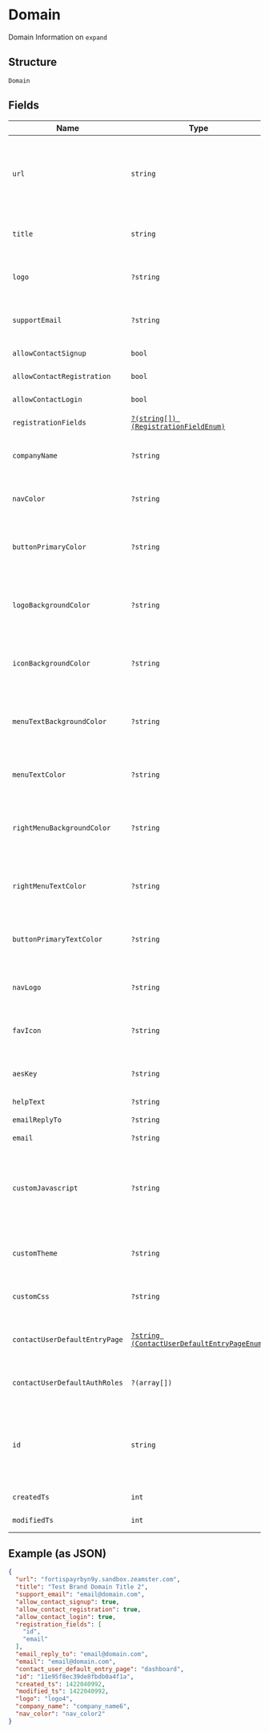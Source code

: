 
# Domain

Domain Information on `expand`

## Structure

`Domain`

## Fields

| Name | Type | Tags | Description | Getter | Setter |
|  --- | --- | --- | --- | --- | --- |
| `url` | `string` | Required | URL<br>**Constraints**: *Maximum Length*: `64`, *Pattern*: `^[a-zA-Z0-9]+([\-\.]{1}[a-zA-Z0-9]+)*\.[a-zA-Z]{2,5}$` | getUrl(): string | setUrl(string url): void |
| `title` | `string` | Required | Domain Name<br>**Constraints**: *Maximum Length*: `64` | getTitle(): string | setTitle(string title): void |
| `logo` | `?string` | Optional | Logo<br>**Constraints**: *Maximum Length*: `64` | getLogo(): ?string | setLogo(?string logo): void |
| `supportEmail` | `?string` | Optional | Support Email<br>**Constraints**: *Maximum Length*: `64` | getSupportEmail(): ?string | setSupportEmail(?string supportEmail): void |
| `allowContactSignup` | `bool` | Required | Allow Contact Signup. | getAllowContactSignup(): bool | setAllowContactSignup(bool allowContactSignup): void |
| `allowContactRegistration` | `bool` | Required | Allow Contact Registration. | getAllowContactRegistration(): bool | setAllowContactRegistration(bool allowContactRegistration): void |
| `allowContactLogin` | `bool` | Required | Allow Contact Login. | getAllowContactLogin(): bool | setAllowContactLogin(bool allowContactLogin): void |
| `registrationFields` | [`?(string[]) (RegistrationFieldEnum)`](../../doc/models/registration-field-enum.md) | Optional | Registration Fields | getRegistrationFields(): ?array | setRegistrationFields(?array registrationFields): void |
| `companyName` | `?string` | Optional | Company Name.<br>**Constraints**: *Maximum Length*: `32` | getCompanyName(): ?string | setCompanyName(?string companyName): void |
| `navColor` | `?string` | Optional | Nav Color.<br>**Constraints**: *Maximum Length*: `7` | getNavColor(): ?string | setNavColor(?string navColor): void |
| `buttonPrimaryColor` | `?string` | Optional | Button Primary Color.<br>**Constraints**: *Maximum Length*: `7` | getButtonPrimaryColor(): ?string | setButtonPrimaryColor(?string buttonPrimaryColor): void |
| `logoBackgroundColor` | `?string` | Optional | Logo Background Color.<br>**Constraints**: *Maximum Length*: `7` | getLogoBackgroundColor(): ?string | setLogoBackgroundColor(?string logoBackgroundColor): void |
| `iconBackgroundColor` | `?string` | Optional | Icon Background Color.<br>**Constraints**: *Maximum Length*: `7` | getIconBackgroundColor(): ?string | setIconBackgroundColor(?string iconBackgroundColor): void |
| `menuTextBackgroundColor` | `?string` | Optional | Menu Text Background Color<br>**Constraints**: *Maximum Length*: `7` | getMenuTextBackgroundColor(): ?string | setMenuTextBackgroundColor(?string menuTextBackgroundColor): void |
| `menuTextColor` | `?string` | Optional | Menu Text Color.<br>**Constraints**: *Maximum Length*: `7` | getMenuTextColor(): ?string | setMenuTextColor(?string menuTextColor): void |
| `rightMenuBackgroundColor` | `?string` | Optional | Right Menu Background Color.<br>**Constraints**: *Maximum Length*: `7` | getRightMenuBackgroundColor(): ?string | setRightMenuBackgroundColor(?string rightMenuBackgroundColor): void |
| `rightMenuTextColor` | `?string` | Optional | Right Menu Text Color.<br>**Constraints**: *Maximum Length*: `7` | getRightMenuTextColor(): ?string | setRightMenuTextColor(?string rightMenuTextColor): void |
| `buttonPrimaryTextColor` | `?string` | Optional | Button Primary Text Color.<br>**Constraints**: *Maximum Length*: `7` | getButtonPrimaryTextColor(): ?string | setButtonPrimaryTextColor(?string buttonPrimaryTextColor): void |
| `navLogo` | `?string` | Optional | Nav Logo.<br>**Constraints**: *Maximum Length*: `256` | getNavLogo(): ?string | setNavLogo(?string navLogo): void |
| `favIcon` | `?string` | Optional | Fav Icon.<br>**Constraints**: *Maximum Length*: `256` | getFavIcon(): ?string | setFavIcon(?string favIcon): void |
| `aesKey` | `?string` | Optional | Aes Key.<br>**Constraints**: *Maximum Length*: `255` | getAesKey(): ?string | setAesKey(?string aesKey): void |
| `helpText` | `?string` | Optional | Help Text. | getHelpText(): ?string | setHelpText(?string helpText): void |
| `emailReplyTo` | `?string` | Optional | Email Reply To. | getEmailReplyTo(): ?string | setEmailReplyTo(?string emailReplyTo): void |
| `email` | `?string` | Optional | Email. | getEmail(): ?string | setEmail(?string email): void |
| `customJavascript` | `?string` | Optional | Custom Javascript.<br>**Constraints**: *Maximum Length*: `2048`, *Pattern*: `^<script\b[^>]*>([\s\S]*?)<\/script>$` | getCustomJavascript(): ?string | setCustomJavascript(?string customJavascript): void |
| `customTheme` | `?string` | Optional | Custom Theme<br>**Constraints**: *Maximum Length*: `48` | getCustomTheme(): ?string | setCustomTheme(?string customTheme): void |
| `customCss` | `?string` | Optional | Custom CSS<br>**Constraints**: *Maximum Length*: `2048` | getCustomCss(): ?string | setCustomCss(?string customCss): void |
| `contactUserDefaultEntryPage` | [`?string (ContactUserDefaultEntryPageEnum)`](../../doc/models/contact-user-default-entry-page-enum.md) | Optional | Contact User Default Entry Page | getContactUserDefaultEntryPage(): ?string | setContactUserDefaultEntryPage(?string contactUserDefaultEntryPage): void |
| `contactUserDefaultAuthRoles` | `?(array[])` | Optional | Contact User Default Auth Role | getContactUserDefaultAuthRoles(): ?array | setContactUserDefaultAuthRoles(?array contactUserDefaultAuthRoles): void |
| `id` | `string` | Required | Id<br>**Constraints**: *Pattern*: `^(([0-9a-fA-F\-]{24,36})\|(([0-9a-fA-F]{8})-(([0-9a-fA-F]{4}\-){3})([0-9a-fA-F]{12})))$` | getId(): string | setId(string id): void |
| `createdTs` | `int` | Required | Created Time Stamp | getCreatedTs(): int | setCreatedTs(int createdTs): void |
| `modifiedTs` | `int` | Required | Modified Time Stamp | getModifiedTs(): int | setModifiedTs(int modifiedTs): void |

## Example (as JSON)

```json
{
  "url": "fortispayrbyn9y.sandbox.zeamster.com",
  "title": "Test Brand Domain Title 2",
  "support_email": "email@domain.com",
  "allow_contact_signup": true,
  "allow_contact_registration": true,
  "allow_contact_login": true,
  "registration_fields": [
    "id",
    "email"
  ],
  "email_reply_to": "email@domain.com",
  "email": "email@domain.com",
  "contact_user_default_entry_page": "dashboard",
  "id": "11e95f8ec39de8fbdb0a4f1a",
  "created_ts": 1422040992,
  "modified_ts": 1422040992,
  "logo": "logo4",
  "company_name": "company_name6",
  "nav_color": "nav_color2"
}
```

